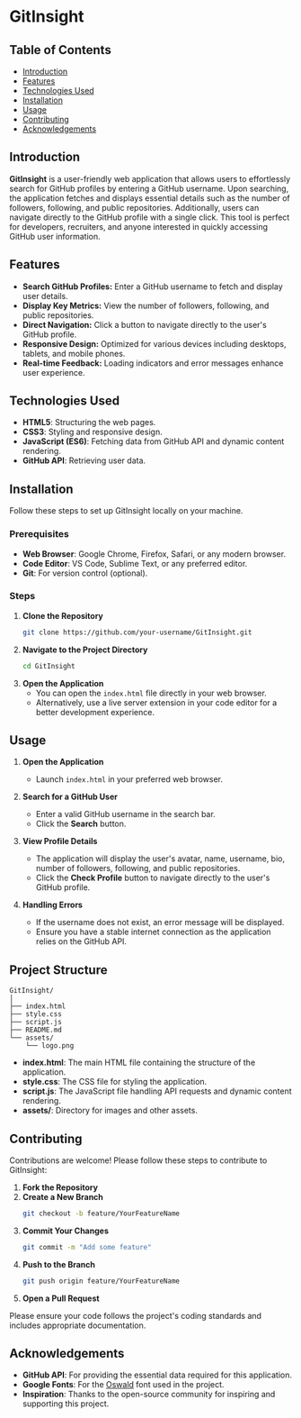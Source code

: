 # GitInsight

## Table of Contents
- [Introduction](#introduction)
- [Features](#features)
- [Technologies Used](#technologies-used)
- [Installation](#installation)
- [Usage](#usage)
- [Contributing](#contributing)
- [Acknowledgements](#acknowledgements)

## Introduction

**GitInsight** is a user-friendly web application that allows users to effortlessly search for GitHub profiles by entering a GitHub username. Upon searching, the application fetches and displays essential details such as the number of followers, following, and public repositories. Additionally, users can navigate directly to the GitHub profile with a single click. This tool is perfect for developers, recruiters, and anyone interested in quickly accessing GitHub user information.

## Features

- **Search GitHub Profiles:** Enter a GitHub username to fetch and display user details.
- **Display Key Metrics:** View the number of followers, following, and public repositories.
- **Direct Navigation:** Click a button to navigate directly to the user's GitHub profile.
- **Responsive Design:** Optimized for various devices including desktops, tablets, and mobile phones.
- **Real-time Feedback:** Loading indicators and error messages enhance user experience.

## Technologies Used

- **HTML5**: Structuring the web pages.
- **CSS3**: Styling and responsive design.
- **JavaScript (ES6)**: Fetching data from GitHub API and dynamic content rendering.
- **GitHub API**: Retrieving user data.

## Installation

Follow these steps to set up GitInsight locally on your machine.

### Prerequisites

- **Web Browser**: Google Chrome, Firefox, Safari, or any modern browser.
- **Code Editor**: VS Code, Sublime Text, or any preferred editor.
- **Git**: For version control (optional).

### Steps

1. **Clone the Repository**
   ```bash
   git clone https://github.com/your-username/GitInsight.git
   ```
2. **Navigate to the Project Directory**
   ```bash
   cd GitInsight
   ```
3. **Open the Application**
   - You can open the `index.html` file directly in your web browser.
   - Alternatively, use a live server extension in your code editor for a better development experience.

## Usage

1. **Open the Application**
   - Launch `index.html` in your preferred web browser.

2. **Search for a GitHub User**
   - Enter a valid GitHub username in the search bar.
   - Click the **Search** button.

3. **View Profile Details**
   - The application will display the user's avatar, name, username, bio, number of followers, following, and public repositories.
   - Click the **Check Profile** button to navigate directly to the user's GitHub profile.

4. **Handling Errors**
   - If the username does not exist, an error message will be displayed.
   - Ensure you have a stable internet connection as the application relies on the GitHub API.

## Project Structure

```
GitInsight/
│
├── index.html
├── style.css
├── script.js
├── README.md
└── assets/
    └── logo.png
```

- **index.html**: The main HTML file containing the structure of the application.
- **style.css**: The CSS file for styling the application.
- **script.js**: The JavaScript file handling API requests and dynamic content rendering.
- **assets/**: Directory for images and other assets.

## Contributing

Contributions are welcome! Please follow these steps to contribute to GitInsight:

1. **Fork the Repository**
2. **Create a New Branch**
   ```bash
   git checkout -b feature/YourFeatureName
   ```
3. **Commit Your Changes**
   ```bash
   git commit -m "Add some feature"
   ```
4. **Push to the Branch**
   ```bash
   git push origin feature/YourFeatureName
   ```
5. **Open a Pull Request**

Please ensure your code follows the project's coding standards and includes appropriate documentation.

## Acknowledgements

- **GitHub API**: For providing the essential data required for this application.
- **Google Fonts**: For the [Oswald](https://fonts.google.com/specimen/Oswald) font used in the project.
- **Inspiration**: Thanks to the open-source community for inspiring and supporting this project.
